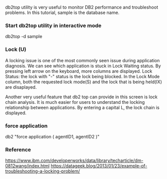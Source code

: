 db2top utility is very useful to monitor DB2 performance and troubleshoot problems. 
In this tutorial, sample is the database name.

### Start db2top utility in interactive mode
  db2top -d sample
### Lock (U)
  A locking issue is one of the most commonly seen issue during application diagnosis.
  We can see which application is stuck in Lock Waiting status.
  By pressing left arrow on the keyboard, more columns are displayed. 
  Lock Status: the lock with "-" status is the lock being blocked.
  In the Lock Mode column, both the requested lock mode(S) and the lock that is being held(IX) are disaplayed.
  
  Another very useful feature that db2 top can provide in this screen is lock chain analysis. It is much easier for users to understand the locking relationship between applications.
  By entering a capital L, the lock chain is displayed.
  
  ### force application
  db2 "force application ( agentID1, agentID2 )"
  
### Reference
    
  https://www.ibm.com/developerworks/data/library/techarticle/dm-0812wang/index.html
  https://datageek.blog/2013/01/23/example-of-troubleshooting-a-locking-problem/
